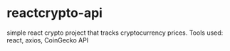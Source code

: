 # reactcrypto-api
simple react crypto project that tracks cryptocurrency prices.
Tools used: react, axios, CoinGecko API
